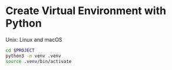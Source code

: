# Create Virtual Environment with Python

Unix: Linux and macOS

```Bash
cd $PROJECT
python3 -m venv .venv
source .venv/bin/activate
```

